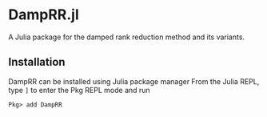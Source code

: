 # DampRR.jl

A Julia package for the damped rank reduction method and its variants.


## Installation

DampRR can be installed using Julia package manager
From the Julia REPL, type `]` to enter the Pkg REPL mode and run 
```
Pkg> add DampRR
```

